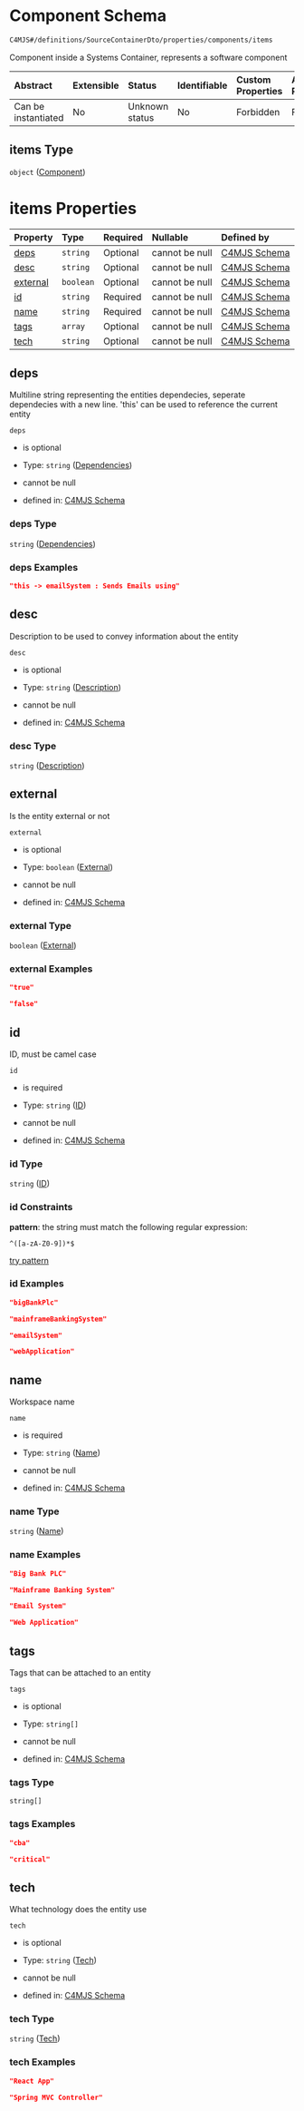 # Component Schema

```txt
C4MJS#/definitions/SourceContainerDto/properties/components/items
```

Component inside a Systems Container, represents a software component

| Abstract            | Extensible | Status         | Identifiable | Custom Properties | Additional Properties | Access Restrictions | Defined In                                                                            |
| :------------------ | :--------- | :------------- | :----------- | :---------------- | :-------------------- | :------------------ | :------------------------------------------------------------------------------------ |
| Can be instantiated | No         | Unknown status | No           | Forbidden         | Forbidden             | none                | [source-workspace.schema.json\*](source-workspace.schema.json "open original schema") |

## items Type

`object` ([Component](source-workspace-definitions-component.md))

# items Properties

| Property              | Type      | Required | Nullable       | Defined by                                                                                                                                |
| :-------------------- | :-------- | :------- | :------------- | :---------------------------------------------------------------------------------------------------------------------------------------- |
| [deps](#deps)         | `string`  | Optional | cannot be null | [C4MJS Schema](source-workspace-definitions-component-properties-dependencies.md "C4MJS#/definitions/SourceComponentDto/properties/deps") |
| [desc](#desc)         | `string`  | Optional | cannot be null | [C4MJS Schema](source-workspace-definitions-component-properties-description.md "C4MJS#/definitions/SourceComponentDto/properties/desc")  |
| [external](#external) | `boolean` | Optional | cannot be null | [C4MJS Schema](source-workspace-definitions-component-properties-external.md "C4MJS#/definitions/SourceComponentDto/properties/external") |
| [id](#id)             | `string`  | Required | cannot be null | [C4MJS Schema](source-workspace-definitions-component-properties-id.md "C4MJS#/definitions/SourceComponentDto/properties/id")             |
| [name](#name)         | `string`  | Required | cannot be null | [C4MJS Schema](source-workspace-definitions-component-properties-name.md "C4MJS#/definitions/SourceComponentDto/properties/name")         |
| [tags](#tags)         | `array`   | Optional | cannot be null | [C4MJS Schema](source-workspace-definitions-component-properties-tags.md "C4MJS#/definitions/SourceComponentDto/properties/tags")         |
| [tech](#tech)         | `string`  | Optional | cannot be null | [C4MJS Schema](source-workspace-definitions-component-properties-tech.md "C4MJS#/definitions/SourceComponentDto/properties/tech")         |

## deps

Multiline string representing the entities dependecies, seperate dependecies with a new line. 'this' can be used to reference the current entity

`deps`

- is optional

- Type: `string` ([Dependencies](source-workspace-definitions-component-properties-dependencies.md))

- cannot be null

- defined in: [C4MJS Schema](source-workspace-definitions-component-properties-dependencies.md "C4MJS#/definitions/SourceComponentDto/properties/deps")

### deps Type

`string` ([Dependencies](source-workspace-definitions-component-properties-dependencies.md))

### deps Examples

```json
"this -> emailSystem : Sends Emails using"
```

## desc

Description to be used to convey information about the entity

`desc`

- is optional

- Type: `string` ([Description](source-workspace-definitions-component-properties-description.md))

- cannot be null

- defined in: [C4MJS Schema](source-workspace-definitions-component-properties-description.md "C4MJS#/definitions/SourceComponentDto/properties/desc")

### desc Type

`string` ([Description](source-workspace-definitions-component-properties-description.md))

## external

Is the entity external or not

`external`

- is optional

- Type: `boolean` ([External](source-workspace-definitions-component-properties-external.md))

- cannot be null

- defined in: [C4MJS Schema](source-workspace-definitions-component-properties-external.md "C4MJS#/definitions/SourceComponentDto/properties/external")

### external Type

`boolean` ([External](source-workspace-definitions-component-properties-external.md))

### external Examples

```json
"true"
```

```json
"false"
```

## id

ID, must be camel case

`id`

- is required

- Type: `string` ([ID](source-workspace-definitions-component-properties-id.md))

- cannot be null

- defined in: [C4MJS Schema](source-workspace-definitions-component-properties-id.md "C4MJS#/definitions/SourceComponentDto/properties/id")

### id Type

`string` ([ID](source-workspace-definitions-component-properties-id.md))

### id Constraints

**pattern**: the string must match the following regular expression:&#x20;

```regexp
^([a-zA-Z0-9])*$
```

[try pattern](<https://regexr.com/?expression=%5E(%5Ba-zA-Z0-9%5D)*%24> "try regular expression with regexr.com")

### id Examples

```json
"bigBankPlc"
```

```json
"mainframeBankingSystem"
```

```json
"emailSystem"
```

```json
"webApplication"
```

## name

Workspace name

`name`

- is required

- Type: `string` ([Name](source-workspace-definitions-component-properties-name.md))

- cannot be null

- defined in: [C4MJS Schema](source-workspace-definitions-component-properties-name.md "C4MJS#/definitions/SourceComponentDto/properties/name")

### name Type

`string` ([Name](source-workspace-definitions-component-properties-name.md))

### name Examples

```json
"Big Bank PLC"
```

```json
"Mainframe Banking System"
```

```json
"Email System"
```

```json
"Web Application"
```

## tags

Tags that can be attached to an entity

`tags`

- is optional

- Type: `string[]`

- cannot be null

- defined in: [C4MJS Schema](source-workspace-definitions-component-properties-tags.md "C4MJS#/definitions/SourceComponentDto/properties/tags")

### tags Type

`string[]`

### tags Examples

```json
"cba"
```

```json
"critical"
```

## tech

What technology does the entity use

`tech`

- is optional

- Type: `string` ([Tech](source-workspace-definitions-component-properties-tech.md))

- cannot be null

- defined in: [C4MJS Schema](source-workspace-definitions-component-properties-tech.md "C4MJS#/definitions/SourceComponentDto/properties/tech")

### tech Type

`string` ([Tech](source-workspace-definitions-component-properties-tech.md))

### tech Examples

```json
"React App"
```

```json
"Spring MVC Controller"
```
